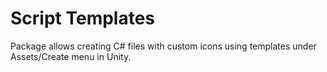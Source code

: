 # Script Templates

Package allows creating C# files with custom icons using templates under Assets/Create menu in Unity.